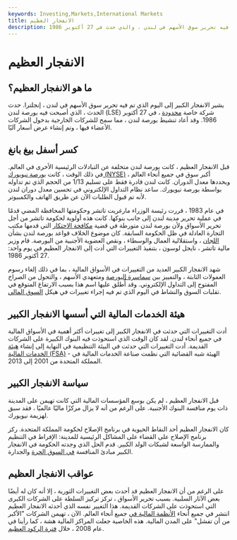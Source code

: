 ```yaml
---
keywords: Investing,Markets,International Markets
title: الانفجار العظيم
description: يشير الانفجار الكبير إلى اليوم الذي تم فيه تحرير سوق الأسهم في لندن ، والذي حدث في 27 أكتوبر 1986.
---
```


# الانفجار العظيم
## ما هو الانفجار العظيم؟

يشير الانفجار الكبير إلى اليوم الذي تم فيه تحرير سوق الأسهم في لندن ، إنجلترا. حدث الحدث ، الذي أصبحت فيه بورصة لندن (LSE) شركة خاصة [محدودة](/limited_company) ، في 27 أكتوبر 1986. وقد أعاد تنشيط بورصة لندن ، مما سمح للشركات الخارجية بدخول الشركات الأعضاء فيها ، وتم إنشاء عرض أسعار آليًا.

## كسر أسفل بيغ بانغ

قبل الانفجار العظيم ، كانت بورصة لندن متخلفة عن التبادلات الرئيسية الأخرى في العالم. في ذلك الوقت ، كانت [بورصة نيويورك (NYSE)](/nyse) أكبر سوق في جميع أنحاء العالم ، ويحددها معدل الدوران. كانت لندن قادرة فقط على تسليم 1/13 من الحجم الذي تم تداوله بواسطة بورصة نيويورك. ساعد نظام التداول الإلكتروني في تحسين معدل دوران لندن لأنه تم قبول الطلبات الآن عن طريق الهاتف والكمبيوتر.

في عام 1983 ، قررت رئيسة الوزراء مارغريت تاتشر وحكومتها المحافظة المضي قدمًا في عملية تحرير مدينة لندن إلى جانب بنوكها. كانت هذه أولوية لحكومة تاتشر من أجل تحرير الأسواق ولأن بورصة لندن متورطة في قضية [مكافحة الاحتكار](/antitrust) التي قدمها مكتب التجارة العادلة في ظل الحكومة السابقة. كان موضوع الخلاف قواعد بورصة لندن بشأن [اللجان](/commission) ، واستقلالية العمال والوسطاء ، ونقص العضوية الأجنبية من البورصة. قام وزير مالية تاتشر ، نايجل لوسون ، بتنفيذ التغييرات التي أدت إلى الانفجار العظيم في يوم واحد: 27 أكتوبر 1986.

شهد الانفجار الكبير العديد من التغييرات في الأسواق المالية ، بما في ذلك إلغاء رسوم العمولات الثابتة ، والتمييز بين [سماسرة البورصة](/stockbroker) ومتعهدي الأسهم ، والتحول من الصراخ المفتوح إلى التداول الإلكتروني. وقد أُطلق عليها اسم هذا بسبب الارتفاع المتوقع في تقلبات السوق والنشاط في اليوم الذي تم فيه إجراء تغييرات في هيكل [السوق المالي](/financial-market).

## هيئة الخدمات المالية التي أسسها الانفجار الكبير

أدت التغييرات التي حدثت في الانفجار الكبير إلى تغييرات أكثر أهمية في الأسواق المالية في جميع أنحاء لندن. لقد كان الوقت الذي استحوذت فيه البنوك الكبيرة على الشركات القديمة. أدت التغييرات التي حدثت في البيئة التنظيمية في النهاية إلى إنشاء [هيئة الخدمات المالية (FSA)](/financial-services-authority-fsa) - الهيئة شبه القضائية التي نظمت صناعة الخدمات المالية في المملكة المتحدة من 2001 إلى 2013.

## سياسة الانفجار الكبير

قبل الانفجار العظيم ، لم يكن بوسع المؤسسات المالية التي كانت تهيمن على المدينة ذات يوم منافسة البنوك الأجنبية. على الرغم من أنه لا يزال مركزًا ماليًا عالميًا ، فقد سبق لهزيمة نيويورك.

كان الانفجار العظيم أحد النقاط الحيوية في برنامج الإصلاح لحكومة المملكة المتحدة. ركز برنامج الإصلاح على القضاء على المشاكل الرئيسية للمدينة: الإفراط في التنظيم والممارسة الواسعة لشبكات الولد الكبير. قدم الحل الذي وجدته الحكومة في الانفجار الكبير مبادئ المنافسة [في السوق الحرة](/freemarket) والجدارة.

## عواقب الانفجار العظيم

على الرغم من أن الانفجار العظيم قد أحدث بعض التغييرات الثورية ، إلا أنه كان له أيضًا بعض الآثار السلبية. بسبب تحرير الأسواق ، تركز تركيز السلطة على الشركات الكبرى التي استحوذت على الشركات القديمة. هذا التغيير نفسه الذي أحدثه الانفجار العظيم انتشر في جميع أنحاء [الأنظمة المالية في](/financial-system) جميع أنحاء العالم. الآن ، تهيمن الشركات "الأكبر من أن تفشل" على المدن المالية. هذه الخاصية جعلت المراكز المالية هشة ، كما رأينا في عام 2008 ، خلال [فترة الركود العظيم](/great-recession).

